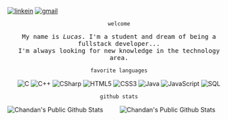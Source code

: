 <div align="left">
 
[![linkein](https://img.shields.io/badge/-LinkedIn-blue?style=flat-square&logo=Linkedin&logoColor=white&link=https:https://www.linkedin.com/in/lucas-bedin-marchi-56545a201/)](https://www.linkedin.com/in/lucas-bedin-marchi/) [![gmail](https://img.shields.io/badge/-Gmail-red?style=flat-square&logo=Gmail&logoColor=white&link=mailto:lucasmarchi20@gmail.com)](mailto:lucasmarchi20@gmail.com)

<div align="center">
 
```
welcome
```


<p align="center" >
  <samp>
    My name is <em>Lucas</em>. I'm a student and dream of being a fullstack developer... 
  <br/> I'm always looking for new knowledge in the technology area.
  </samp>
</p>

```
favorite languages
```

<div align="center">
 
![C](https://img.shields.io/badge/-C-000000?style=for-the-badge&logo=C)
![C++](https://img.shields.io/badge/-C++-000000?style=for-the-badge&logo=C%2B%2B&logoColor=00599C)
![CSharp](https://img.shields.io/badge/-CSharp-000000?style=for-the-badge&logo=CSharp)
![HTML5](https://img.shields.io/badge/-HTML5-000000?style=for-the-badge&logo=HTML5)
![CSS3](https://img.shields.io/badge/-CSS3-000000?style=for-the-badge&logo=CSS3)
![Java](https://img.shields.io/badge/-Java-000000?style=for-the-badge&logo=Java&logoColor=007396)
![JavaScript](https://img.shields.io/badge/-JavaScript-000000?style=for-the-badge&logo=javascript)
![SQL](https://img.shields.io/badge/-SQL-000000?style=for-the-badge&logo=MySQL)
 
</div>

```
github stats
```

<div align="center">

<img align="left" src="https://github-readme-stats.vercel.app/api?username=lucas-marchi&show_icons=true&title_color=fff&icon_color=000000&text_color=9f9f9f&bg_color=151515" alt="Chandan's Public Github Stats">
<img  float="right" src="https://github-readme-stats.vercel.app/api/top-langs/?username=lucas-marchi&theme=show_icons=true&title_color=fff&icon_color=109eff&text_color=9f9f9f&bg_color=151515" alt="Chandan's Public Github Stats">

</div>
